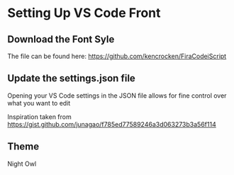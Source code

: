 # Setting Up VS Code Front

## Download the Font Syle

The file can be found here: <https://github.com/kencrocken/FiraCodeiScript>

## Update the settings.json file

Opening your VS Code settings in the JSON file allows for fine control over what you want to edit

Inspiration taken from <https://gist.github.com/junagao/f785ed77589246a3d063273b3a56f114>

## Theme

Night Owl
